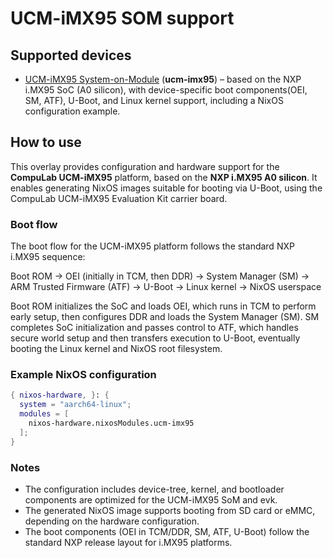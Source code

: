 # UCM-iMX95 SOM support

## Supported devices
- [UCM-iMX95 System-on-Module](https://www.compulab.com/products/som-evaluation-kits/ucm-imx95-evaluation-kit/) (**ucm-imx95**) – based on the NXP i.MX95 SoC (A0 silicon), with device-specific boot components(OEI, SM, ATF), U-Boot, and Linux kernel support, including a NixOS configuration example.

## How to use
This overlay provides configuration and hardware support for the **CompuLab UCM-iMX95** platform, based on the **NXP i.MX95 A0 silicon**. It enables generating NixOS images suitable for booting via U-Boot, using the CompuLab UCM-iMX95 Evaluation Kit carrier board.

### Boot flow
The boot flow for the UCM-iMX95 platform follows the standard NXP i.MX95 sequence:

Boot ROM → OEI (initially in TCM, then DDR) → System Manager (SM) → ARM Trusted Firmware (ATF) → U-Boot → Linux kernel → NixOS userspace

Boot ROM initializes the SoC and loads OEI, which runs in TCM to perform early setup, then configures DDR and loads the System Manager (SM). SM completes SoC initialization and passes control to ATF, which handles secure world setup and then transfers execution to U-Boot, eventually booting the Linux kernel and NixOS root filesystem.

### Example NixOS configuration
```nix
{ nixos-hardware, }: {
  system = "aarch64-linux";
  modules = [
    nixos-hardware.nixosModules.ucm-imx95
  ];
}
```

### Notes
- The configuration includes device-tree, kernel, and bootloader components are optimized for the UCM-iMX95 SoM and evk.  
- The generated NixOS image supports booting from SD card or eMMC, depending on the hardware configuration.  
- The boot components (OEI in TCM/DDR, SM, ATF, U-Boot) follow the standard NXP release layout for i.MX95 platforms.

